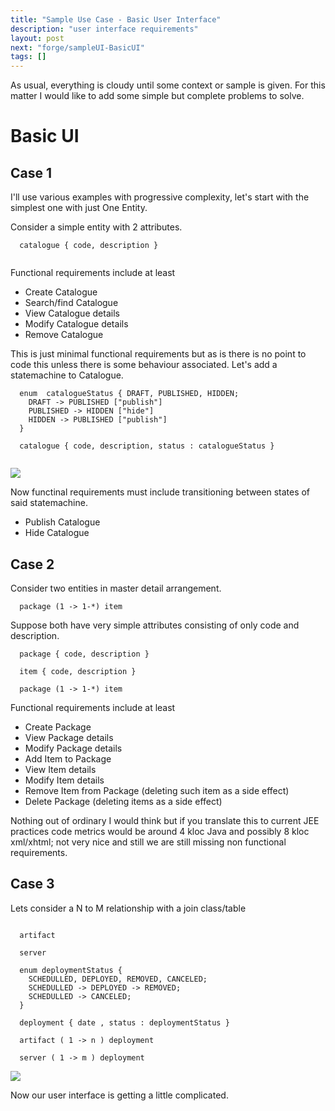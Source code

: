 ```yaml
---
title: "Sample Use Case - Basic User Interface"
description: "user interface requirements"
layout: post
next: "forge/sampleUI-BasicUI"
tags: []
---
```


As usual, everything is cloudy until some context or sample is given. 
For this matter I would like to add some simple but complete problems to solve.

Basic UI
========

Case 1
------
I'll use various examples with progressive complexity, let's start with the
simplest one with just One Entity.

Consider a simple entity with 2 attributes.

~~~
  catalogue { code, description }
  
~~~

Functional requirements include at least

* Create Catalogue
* Search/find Catalogue
* View Catalogue details
* Modify Catalogue details
* Remove Catalogue

This is just minimal functional requirements but as is there is no point to code
this unless there is some behaviour associated. Let's add a statemachine to 
Catalogue.

~~~
  enum  catalogueStatus { DRAFT, PUBLISHED, HIDDEN;
    DRAFT -> PUBLISHED ["publish"]
    PUBLISHED -> HIDDEN ["hide"]
    HIDDEN -> PUBLISHED ["publish"]
  }
  
  catalogue { code, description, status : catalogueStatus }
  
~~~

<img src="{{site.url}}/assets/dot/su-baui-catalogue-status.dot.svg" />

Now functinal requirements must include transitioning between states of said 
statemachine.

* Publish Catalogue
* Hide Catalogue


Case 2
------

Consider two entities in master detail arrangement.

~~~
  package (1 -> 1-*) item

~~~

Suppose both have very simple attributes consisting of only code and description.

~~~
  package { code, description }
  
  item { code, description }

  package (1 -> 1-*) item

~~~

Functional requirements include at least

* Create Package
* View Package details
* Modify Package details
* Add Item to Package
* View Item details
* Modify Item details
* Remove Item from Package (deleting such item as a side effect)
* Delete Package (deleting items as a side effect)

Nothing out of ordinary I would think but if you translate this to current JEE 
practices code metrics would be around 4 kloc Java and possibly 
8 kloc xml/xhtml; not very nice and still we are still missing non functional 
requirements.

Case 3
------

Lets consider a N to M relationship with a join class/table

~~~

  artifact
    
  server
  
  enum deploymentStatus {
    SCHEDULLED, DEPLOYED, REMOVED, CANCELED;
    SCHEDULLED -> DEPLOYED -> REMOVED;
    SCHEDULLED -> CANCELED;
  }
  
  deployment { date , status : deploymentStatus }
  
  artifact ( 1 -> n ) deployment
  
  server ( 1 -> m ) deployment

~~~

<img src="{{site.url}}/assets/dot/su-baui-deployment-status.dot.svg" />

Now our user interface is getting a little complicated.
